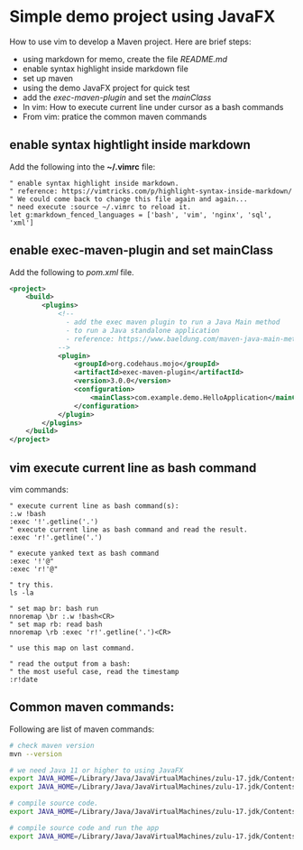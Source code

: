 # Simple demo project using JavaFX

How to use vim to develop a Maven project.
Here are brief steps:

* using markdown for memo, create the file *README.md*
* enable syntax highlight inside markdown file
* set up maven
* using the demo JavaFX project for quick test
* add the *exec-maven-plugin* and set the *mainClass*
* In vim: How to execute current line under cursor as a bash commands
* From vim: pratice the common maven commands

## enable syntax hightlight inside markdown

Add the following into the **~/.vimrc** file:

```vim
" enable syntax highlight inside markdown.
" reference: https://vimtricks.com/p/highlight-syntax-inside-markdown/
" We could come back to change this file again and again...
" need execute :source ~/.vimrc to reload it.
let g:markdown_fenced_languages = ['bash', 'vim', 'nginx', 'sql', 'xml']
```

## enable exec-maven-plugin and set mainClass

Add the following to *pom.xml* file.

```xml
<project>
    <build>
        <plugins>
            <!--
              - add the exec maven plugin to run a Java Main method
              - to run a Java standalone application
              - reference: https://www.baeldung.com/maven-java-main-method
            -->
            <plugin>
                <groupId>org.codehaus.mojo</groupId>
                <artifactId>exec-maven-plugin</artifactId>
                <version>3.0.0</version>
                <configuration>
                    <mainClass>com.example.demo.HelloApplication</mainClass>
                </configuration>
            </plugin>
        </plugins>
    </build>
</project>
```

## vim execute current line as bash command

vim commands:

```vim
" execute current line as bash command(s):
:.w !bash
:exec '!'.getline('.')
" execute current line as bash command and read the result.
:exec 'r!'.getline('.')

" execute yanked text as bash command
:exec '!'@"
:exec 'r!'@"

" try this.
ls -la

" set map br: bash run
nnoremap \br :.w !bash<CR>
" set map rb: read bash
nnoremap \rb :exec 'r!'.getline('.')<CR>

" use this map on last command.

" read the output from a bash:
" the most useful case, read the timestamp
:r!date
```

## Common maven commands:

Following are list of maven commands:

```bash
# check maven version
mvn --version

# we need Java 11 or higher to using JavaFX
export JAVA_HOME=/Library/Java/JavaVirtualMachines/zulu-17.jdk/Contents/Home; mvn --version
export JAVA_HOME=/Library/Java/JavaVirtualMachines/zulu-17.jdk/Contents/Home; time mvn --version

# compile source code.
export JAVA_HOME=/Library/Java/JavaVirtualMachines/zulu-17.jdk/Contents/Home; cd ~/rd/java-sandbox/javafx/demo; time mvn compile

# compile source code and run the app
export JAVA_HOME=/Library/Java/JavaVirtualMachines/zulu-17.jdk/Contents/Home; cd ~/rd/java-sandbox/javafx/demo; mvn compile exec:java
```
